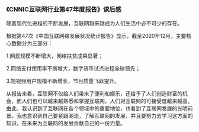### 《CNNIC互联网行业第47年度报告》读后感
随着现代化进程的不断发展，互联网越来越成为人们生活中必不可少的存在。

根据第47次《中国互联网络发展状况统计报告》显示，截至2020年12月，主要核心数据分为三部分：

1.网民规模不断增大，网络扶贫成果显著；

2.网络支付使用率不断增大，数字货币试点进程全球领先；

3.短视频用户规模不断增长，节目质量飞跃提升。

从报告来看，互联网不仅给人们带来了便利和娱乐，还给予了人们创造财富的机会，而人们也可以越来越熟悉和掌握互联网，人们对互联网的可接受度越来越高。由此，我认识到了互联网在各个领域中的重要地位，也看到了互联网发展的光明前景。我也意识到自己要紧跟潮流，了解互联网的发展，并且要努力去学习这方面的知识，在未来为互联网的发展贡献自己的一份力量。
